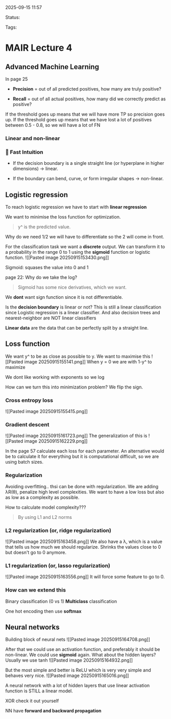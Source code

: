 
2025-09-15 11:57

Status:

Tags:

# MAIR Lecture 4

## Advanced Machine Learning

In page 25 

- **Precision** = out of all predicted positives, how many are truly positive?
    
- **Recall** = out of all actual positives, how many did we correctly predict as positive?

If the threshold goes up means that we will have more TP so precision goes up.
If the threshold goes up means that we have lost a lot of positives between 0.5 - 0.8, so we will have a lot of FN 

### Linear and non-linear
### 🔹 Fast Intuition

- If the decision boundary is a single straight line (or hyperplane in higher dimensions) → linear.
    
- If the boundary can bend, curve, or form irregular shapes → non-linear.
## Logistic regression

To reach logistic regression we have to start with **linear regression**

We want to minimise the loss function for optimization.

> y^ is the predicted value.

Why do we need 1/2 we will have to differentiate so the 2 will come in front.

For the classification task we want a **discrete** output. We can transform it to a probability in the range 0 to 1 using the **sigmoid** function or logistic function.
![[Pasted image 20250915153430.png]]

Sigmoid: squases the value into 0 and 1

page 22: Why do we take the log? 

> Sigmoid has some nice derivatives, which we want.

We **dont** want sign function since it is not differentiable. 

Is the **decision boundary** is linear or not? 
This is still a linear classification since Logistic regression is a linear classifier. And also decision trees  and nearest-neighbor are NOT linear classifiers

**Linear data** are the data that can be perfectly split by a straight line.

## Loss function

We want y^ to be as close as possible to y. We want to maximise this
![[Pasted image 20250915155141.png]]
When y = 0 we are with 1-y^ to maximize

We dont like working with exponents so we log

How can we turn this into minimization problem? We flip the sign.

### Cross entropy loss

![[Pasted image 20250915155415.png]]

### Gradient descent

![[Pasted image 20250915161723.png]]
The generalization of this is
![[Pasted image 20250915162229.png]]

In the page 57 calculate each loss for each parameter. An alternative would be to calculate it for everything but it is computational difficult, so we are using batch sizes.

### Regularization

Avoiding overfitting.. thsi can be done with regularization. We are adding λR(θ), penalize high level complexities. We want to have a low loss but also as low as a complexity as possible. 

How to calculate model complexity??? 
> By using L1 and L2 norms

### L2 regularization (or, ridge regularization)

![[Pasted image 20250915163458.png]]
We also have a λ, which is a value that tells us how much we should regularize.
Shrinks the values close to 0 but doesn't go to 0 anymore.
### L1 regularization (or, lasso regularization)
![[Pasted image 20250915163556.png]]
It will force some feature to go to 0.

### How can we extend this

Binary classification (0 vs 1)
**Multiclass** classification

One hot encoding
then use **softmax**

## Neural networks

Building block of neural nets
![[Pasted image 20250915164708.png]]

After that we could use an activation function, and preferably it should be non-linear. We could use **sigmoid** again. What about the hidden layers? Usually we use tanh
![[Pasted image 20250915164932.png]]

But the most simple and better is ReLU which is very very simple and behaves very nice.
![[Pasted image 20250915165016.png]]

A neural network with a lot of hidden layers that use linear activation function is STILL a linear model.

XOR check it out yourself

NN have **forward and backward propagation**



